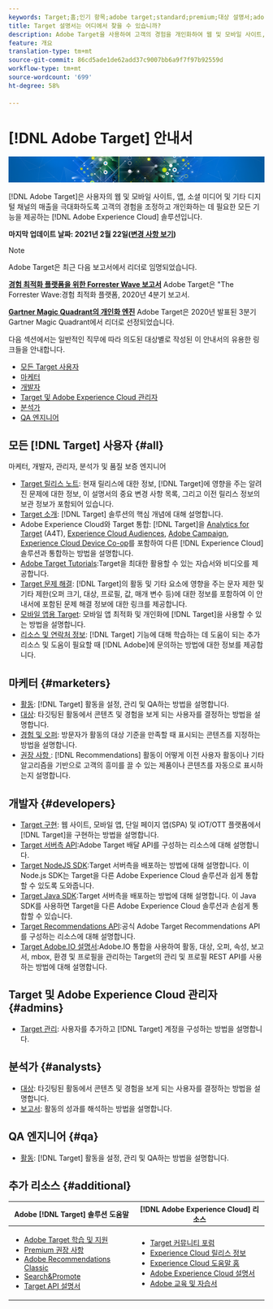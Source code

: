 ```yaml
---
keywords: Target;홈;인기 항목;adobe target;standard;premium;대상 설명서;adobe target 설명서;home;popular topics;adobe target documentation
title: Target 설명서는 어디에서 찾을 수 있습니까?
description: Adobe Target을 사용하여 고객의 경험을 개인화하여 웹 및 모바일 사이트, 앱 및 기타 디지털 채널에서 매출을 극대화하는 방법을 살펴볼 수 있습니다.
feature: 개요
translation-type: tm+mt
source-git-commit: 86cd5ade1de62add37c9007bb6a9f7f97b92559d
workflow-type: tm+mt
source-wordcount: '699'
ht-degree: 58%

---
```



# [!DNL Adobe Target] 안내서

![배너](assets/target-home-banner-simple.png)

[!DNL Adobe Target]은 사용자의 웹 및 모바일 사이트, 앱, 소셜 미디어 및 기타 디지털 채널의 매출을 극대화하도록 고객의 경험을 조정하고 개인화하는 데 필요한 모든 기능을 제공하는 [!DNL Adobe Experience Cloud] 솔루션입니다.

**마지막 업데이트 날짜: 2021년 2월 22일([변경 사항 보기](r-release-notes/doc-change.md))**

>[!NOTE]
>
>Adobe Target은 최근 다음 보고서에서 리더로 임명되었습니다.
>
>**[경험 최적화 플랫폼을 위한 Forrester Wave 보고서](https://blog.adobe.com/en/2020/11/24/adobe-named-leader-in-forrester-wave-report-experience-optimization-platforms.html)** Adobe Target은 &quot;The Forrester Wave:경험 최적화 플랫폼, 2020년 4분기 보고서.
>
>**[Gartner Magic Quadrant의 개인화 엔진](https://theblog.adobe.com/adobe-again-named-leader-in-gartner-magic-quadrant-for-personalization-engines/)** Adobe Target은 2020년 발표된 3분기 Gartner Magic Quadrant에서 리더로 선정되었습니다.

다음 섹션에서는 일반적인 직무에 따라 의도된 대상별로 작성된 이 안내서의 유용한 링크들을 안내합니다.

- [모든 Target 사용자](#all)
- [마케터](#marketers)
- [개발자](#developers)
- [Target 및 Adobe Experience Cloud 관리자](#admins)
- [분석가](#analysts)
- [QA 엔지니어](#qa)

## 모든 [!DNL Target] 사용자 {#all}

마케터, 개발자, 관리자, 분석가 및 품질 보증 엔지니어

- [Target 릴리스 노트](r-release-notes/release-notes.md): 현재 릴리스에 대한 정보, [!DNL Target]에 영향을 주는 알려진 문제에 대한 정보, 이 설명서의 중요 변경 사항 목록, 그리고 이전 릴리스 정보의 보관 정보가 포함되어 있습니다.
- [Target 소개](c-intro/intro.md): [!DNL Target] 솔루션의 핵심 개념에 대해 설명합니다.
- Adobe Experience Cloud와 Target 통합: [!DNL Target]을 [Analytics for Target](/help/c-integrating-target-with-mac/a4t/a4t.md) (A4T), [Experience Cloud Audiences](/help/c-integrating-target-with-mac/mmp.md), [Adobe Campaign](/help/c-integrating-target-with-mac/campaign-and-target.md), [Experience Cloud Device Co-op](/help/c-integrating-target-with-mac/experience-cloud-device-co-op.md)를 포함하여 다른 [!DNL Experience Cloud] 솔루션과 통합하는 방법을 설명합니다.
- [Adobe Target Tutorials](https://experienceleague.adobe.com/docs/target-learn/tutorials/overview.html):Target을 최대한 활용할 수 있는 자습서와 비디오를 제공합니다.
- [Target 문제 해결](r-troubleshooting-target/troubleshooting-target.md): [!DNL Target]의 활동 및 기타 요소에 영향을 주는 문자 제한 및 기타 제한(오퍼 크기, 대상, 프로필, 값, 매개 변수 등)에 대한 정보를 포함하여 이 안내서에 포함된 문제 해결 정보에 대한 링크를 제공합니다.
- [모바일 앱용 Target](c-target-mobile-app/target-mobile-app.md): 모바일 앱 최적화 및 개인화에 [!DNL Target]을 사용할 수 있는 방법을 설명합니다.
- [리소스 및 연락처 정보](cmp-resources-and-contact-information.md): [!DNL Target] 기능에 대해 학습하는 데 도움이 되는 추가 리소스 및 도움이 필요할 때 [!DNL Adobe]에 문의하는 방법에 대한 정보를 제공합니다.

## 마케터 {#marketers}

- [활동](c-activities/activities.md): [!DNL Target] 활동을 설정, 관리 및 QA하는 방법을 설명합니다.
- [대상](c-target/target.md): 타깃팅된 활동에서 콘텐츠 및 경험을 보게 되는 사용자를 결정하는 방법을 설명합니다.
- [경험 및 오퍼](c-experiences/experiences.md): 방문자가 활동의 대상 기준을 만족할 때 표시되는 콘텐츠를 지정하는 방법을 설명합니다.
- [권장 사항 ](c-recommendations/recommendations.md): [!DNL Recommendations] 활동이 어떻게 이전 사용자 활동이나 기타 알고리즘을 기반으로 고객의 흥미를 끌 수 있는 제품이나 콘텐츠를 자동으로 표시하는지 설명합니다.

## 개발자  {#developers}

- [Target 구현](c-implementing-target/implementing-target.md): 웹 사이트, 모바일 앱, 단일 페이지 앱(SPA) 및 iOT/OTT 플랫폼에서 [!DNL Target]을 구현하는 방법을 설명합니다.
- [Target 서버측 API](https://developers.adobetarget.com/api/delivery-api/):Adobe Target 배달 API를 구성하는 리소스에 대해 설명합니다.
- [Target NodeJS SDK](https://github.com/adobe/target-nodejs-sdk):Target 서버측을 배포하는 방법에 대해 설명합니다. 이 Node.js SDK는 Target을 다른 Adobe Experience Cloud 솔루션과 쉽게 통합할 수 있도록 도와줍니다.
- [Target Java SDK](https://github.com/adobe/target-java-sdk):Target 서버측을 배포하는 방법에 대해 설명합니다. 이 Java SDK를 사용하면 Target을 다른 Adobe Experience Cloud 솔루션과 손쉽게 통합할 수 있습니다.
- [Target Recommendations API](https://developers.adobetarget.com/api/recommendations/):공식 Adobe Target Recommendations API를 구성하는 리소스에 대해 설명합니다.
- [Target Adobe.IO 설명서](http://developers.adobetarget.com/api/#introduction):Adobe.IO 통합을 사용하여 활동, 대상, 오퍼, 속성, 보고서, mbox, 환경 및 프로필을 관리하는 Target의 관리 및 프로필 REST API를 사용하는 방법에 대해 설명합니다.

## Target 및 Adobe Experience Cloud 관리자 {#admins}

- [Target 관리](administrating-target/administrating-target.md): 사용자를 추가하고 [!DNL Target] 계정을 구성하는 방법을 설명합니다.

## 분석가  {#analysts}

- [대상](c-target/target.md): 타깃팅된 활동에서 콘텐츠 및 경험을 보게 되는 사용자를 결정하는 방법을 설명합니다.
- [보고서](c-reports/reports.md): 활동의 성과를 해석하는 방법을 설명합니다.

## QA 엔지니어  {#qa}

- [활동](c-activities/activities.md): [!DNL Target] 활동을 설정, 관리 및 QA하는 방법을 설명합니다.

## 추가 리소스 {#additional}

| Adobe [!DNL Target] 솔루션 도움말 | [!DNL Adobe Experience Cloud] 리소스 |
|--- |--- |
| <ul><li>[Adobe Target 학습 및 지원](https://helpx.adobe.com/kr/support/target.html)</li><li>[Premium 권장 사항](c-recommendations/recommendations.md)</li><li>[Adobe Recommendations Classic](/help/assets/adobe-recommendations-classic.pdf)</li><li>[Search&amp;Promote](https://experienceleague.adobe.com/docs/search-promote/using/sp-home.html)</li><li>[Target API 설명서](c-implementing-target/c-api-and-sdk-overview/api-and-sdk-overview.md)</li></ul> | <ul><li>[Target 커뮤니티 포럼](https://forums.adobe.com/community/experience-cloud/marketing-cloud/target)</li><li>[Experience Cloud 릴리스 정보](https://experienceleague.adobe.com/docs/release-notes/experience-cloud/current.html)</li><li>[Experience Cloud 도움말 홈](https://helpx.adobe.com/support/experience-cloud.html)</li><li>[Adobe Experience Cloud 설명서](https://experienceleague.adobe.com/docs/experience-cloud/user-guides/home.html)</li><li>[Adobe 교육 및 자습서](https://helpx.adobe.com/learning.html?promoid=KAUDK)</li></ul> |  |
